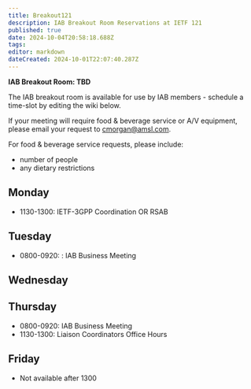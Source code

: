 ```yaml
---
title: Breakout121
description: IAB Breakout Room Reservations at IETF 121
published: true
date: 2024-10-04T20:58:18.688Z
tags: 
editor: markdown
dateCreated: 2024-10-01T22:07:40.287Z
---
```


**IAB Breakout Room: TBD**

The IAB breakout room is available for use by IAB members -  schedule a time-slot by editing the wiki below.  

If your meeting will require food & beverage service or A/V equipment, please email your request to cmorgan@amsl.com. 

For food & beverage service requests, please include:

* number of people
* any dietary restrictions


## Monday 

* 1130-1300: IETF-3GPP Coordination OR RSAB

## Tuesday 

* 0800-0920: : IAB Business Meeting

## Wednesday 


## Thursday 

* 0800-0920: IAB Business Meeting
* 1130-1300: Liaison Coordinators Office Hours

## Friday 

* Not available after 1300
